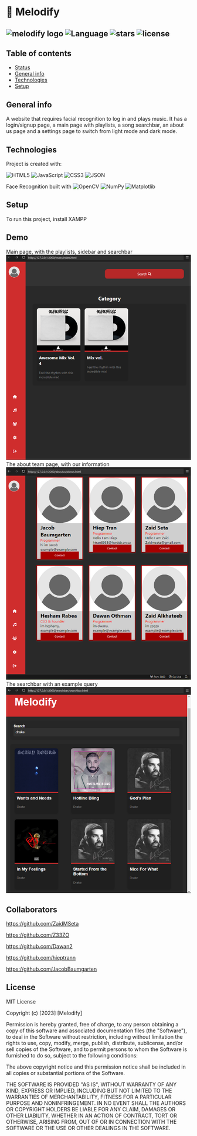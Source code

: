 # 🎵 Melodify
![melodify logo](https://github.com/ZaidMSeta/Melodify/assets/144247750/1141635a-6762-40cc-9e0a-a8c87abec8f1)
![Language](https://img.shields.io/github/languages/count/zaidmseta/melodify) ![stars](https://img.shields.io/github/stars/zaidmseta/melodify) ![license](https://img.shields.io/badge/license-MIT-orange)
---
## Table of contents
* [Status](#status)
* [General info](#general-info)
* [Technologies](#technologies)
* [Setup](#setup)

## General info
A website that requires facial recognition to log in and plays music. It has a login/signup page, a main page with playlists, a song searchbar, an about us page and a settings page to switch from light mode and dark mode. 

## Technologies
Project is created with:

![HTML5](https://img.shields.io/badge/html5-%23E34F26.svg?style=for-the-badge&logo=html5&logoColor=white) ![JavaScript](https://img.shields.io/badge/javascript-%23323330.svg?style=for-the-badge&logo=javascript&logoColor=%23F7DF1E) ![CSS3](https://img.shields.io/badge/css3-%231572B6.svg?style=for-the-badge&logo=css3&logoColor=white) ![JSON](https://img.shields.io/badge/json-5E5C5C?style=for-the-badge&logo=json&logoColor=white)

Face Recognition built with ![OpenCV](https://img.shields.io/static/v1?style=for-the-badge&message=OpenCV&color=5C3EE8&logo=OpenCV&logoColor=FFFFFF&label=) ![NumPy](https://img.shields.io/badge/numpy-%23013243.svg?style=for-the-badge&logo=numpy&logoColor=white) ![Matplotlib](https://img.shields.io/badge/Matplotlib-%23ffffff.svg?style=for-the-badge&logo=Matplotlib&logoColor=black)
	
## Setup
To run this project, install XAMPP

## Demo
Main page, with the playlists, sidebar and searchbar
![main](mainpage.png)
The about team page, with our information
![main](about.png)
The searchbar with an example query
![main](searchbar.png)
## Collaborators
https://github.com/ZaidMSeta

https://github.com/Z33ZO

https://github.com/Dawan2

https://github.com/hieptrann

https://github.com/JacobBaumgarten

## License

MIT License

Copyright (c) [2023] [Melodify]

Permission is hereby granted, free of charge, to any person obtaining a copy
of this software and associated documentation files (the "Software"), to deal
in the Software without restriction, including without limitation the rights
to use, copy, modify, merge, publish, distribute, sublicense, and/or sell
copies of the Software, and to permit persons to whom the Software is
furnished to do so, subject to the following conditions:

The above copyright notice and this permission notice shall be included in all
copies or substantial portions of the Software.

THE SOFTWARE IS PROVIDED "AS IS", WITHOUT WARRANTY OF ANY KIND, EXPRESS OR
IMPLIED, INCLUDING BUT NOT LIMITED TO THE WARRANTIES OF MERCHANTABILITY,
FITNESS FOR A PARTICULAR PURPOSE AND NONINFRINGEMENT. IN NO EVENT SHALL THE
AUTHORS OR COPYRIGHT HOLDERS BE LIABLE FOR ANY CLAIM, DAMAGES OR OTHER
LIABILITY, WHETHER IN AN ACTION OF CONTRACT, TORT OR OTHERWISE, ARISING FROM,
OUT OF OR IN CONNECTION WITH THE SOFTWARE OR THE USE OR OTHER DEALINGS IN THE
SOFTWARE.
